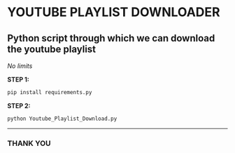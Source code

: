# YOUTUBE PLAYLIST DOWNLOADER
**Python script through which we can download the youtube playlist**
---
*No limits*

**STEP 1:**
```bash
pip install requirements.py
```
**STEP 2:**
```python
python Youtube_Playlist_Download.py
```
---
### THANK YOU

